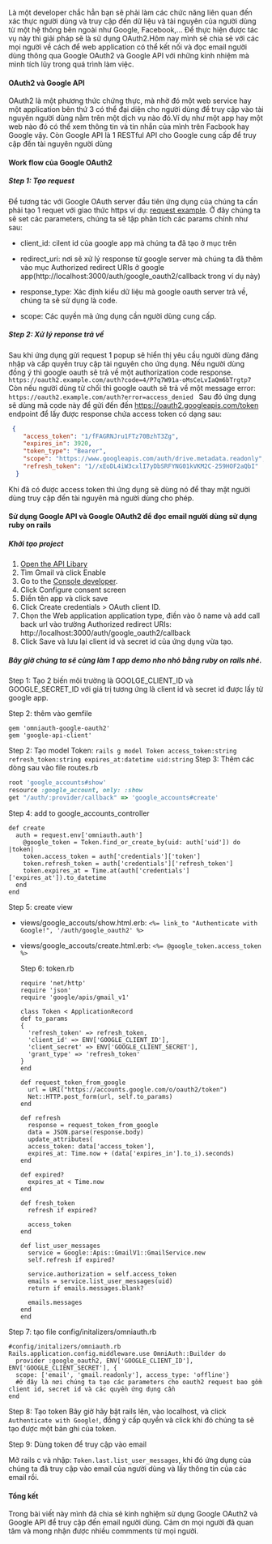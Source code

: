 Là một developer chắc hẳn bạn sẽ phải làm các chức năng liên quan đến xác thực người dùng và truy cập đến dữ liệu và tài nguyên của người dùng từ một hệ thông bên ngoài như Google, Facebook,... Để thực hiện được tác vụ này thì giải pháp sẽ là sử dụng OAuth2.Hôm nay mình sẽ chia sẻ với các mọi người về cách để web application có thể kết nối và đọc email người dùng thông qua Google OAuth2 và Google API với những kinh nhiệm mà mình tích lũy trong quá trình làm việc. 
#### OAuth2 và Google API
OAuth2 là một phương thức chứng thực, mà nhờ đó một web service hay một application bên thứ 3 có thể đại diện cho người dùng để truy cập vào tài nguyên người dùng nằm trên một dịch vụ nào đó.Ví dụ như một app hay một web nào đó có thể xem thông tin và tin nhắn của mình trên Facbook hay Google vậy. Còn Google API là 1 RESTful API cho Google cung cấp để  truy cập đến tài nguyên người dùng

#### Work flow của Google OAuth2
##### Step 1: Tạo request
Để tương tác với Google OAuth server đầu tiên ứng dụng của chúng ta cần phải tạo 1 requet với giao thức https ví dụ: [request example](https://accounts.google.com/signin/oauth/oauthchooseaccount?access_type=offline&client_id=193271024968-2dcvl591baoh326bkf0ddml1f9ai3n2f.apps.googleusercontent.com&redirect_uri=http%3A%2F%2Flocalhost%3A3000%2Fauth%2Fgoogle_oauth2%2Fcallback&response_type=code&scope=email%20https%3A%2F%2Fwww.googleapis.com%2Fauth%2Fgmail.readonly&state=6ff85a4bb459fce71b26065460f0d68bb18aa8f849375448&o2v=1&as=P0lxMkHnM4AXSm1jegJRSw&flowName=GeneralOAuthFlow). Ở đây chúng ta sẽ set các parameters, chúng ta sẽ tập phân tích các params chính  như sau:

- client_id: cilent id của google app mà chúng ta đã tạo ở mục trên

- redirect_uri: nơi sẽ xử lý response từ google server mà chúng ta đã thêm vào mục Authorized redirect URIs ở google app(http://localhost:3000/auth/google_oauth2/callback trong ví dụ này)

- response_type: Xác định kiểu dữ liệu mà google oauth server trả về, chúng ta sẽ sử dụng là code.

- scope: Các quyền mà ứng dụng cần người dùng cung cấp.
##### Step 2: Xử lý reponse trả về
Sau khi ứng dụng gửi request 1 popup sẽ hiển thị yêu cầu người dùng đăng nhập và cấp quyền truy cập tài nguyên cho ứng dụng. Nếu người dùng đồng ý thì google oauth sẽ trả về một authorization code response. `https://oauth2.example.com/auth?code=4/P7q7W91a-oMsCeLvIaQm6bTrgtp7`
Còn nếu người dùng từ chối thì google oauth sẽ trả về một message error: `https://oauth2.example.com/auth?error=access_denied
`
Sau đó ứng dụng sẽ dùng mã code này để gửi đến đến https://oauth2.googleapis.com/token endpoint để lấy được response chứa access token có dạng sau:
```json
 {
    "access_token": "1/fFAGRNJru1FTz70BzhT3Zg",
    "expires_in": 3920,
    "token_type": "Bearer",
    "scope": "https://www.googleapis.com/auth/drive.metadata.readonly",
    "refresh_token": "1//xEoDL4iW3cxlI7yDbSRFYNG01kVKM2C-259HOF2aQbI"
  }
```
Khi đã có được access token thì ứng dụng sẽ dùng nó để thay mặt người dùng truy cập đến tài nguyên mà người dùng cho phép.
#### Sử dụng Google API và Google OAuth2 để đọc email người dùng sử dụng ruby on rails
##### Khởi tạo project
1. [Open the API Libary](https://console.developers.google.com/apis/library)
2. Tìm Gmail và click Enable
3. Go to the [Console developer](https://console.developers.google.com/apis/dashboard).
4. Click Configure consent screen
5. Điền tên app và click save
6. Click Create credentials > OAuth client ID.
7. Chọn the Web application application type, điền vào ô name và add call back url vào trường Authorized redirect URIs: http://localhost:3000/auth/google_oauth2/callback
8. Click Save và lưu lại client id và secret id của ứng dụng vừa tạo.

##### Bây giờ chúng ta sẽ cùng làm 1 app demo nho nhỏ bằng ruby on rails nhé.
Step 1: Tạo 2 biến môi trường là GOOLGE_CLIENT_ID và GOOGLE_SECRET_ID với giá trị tương ứng là client id và secret id được lấy từ google app.

Step 2: thêm vào gemfile
```
gem 'omniauth-google-oauth2'
gem 'google-api-client'
```
Step 2: Tạo model Token: `rails g model Token access_token:string refresh_token:string expires_at:datetime uid:string`
Step 3: Thêm các dòng sau vào file routes.rb
```ruby
root 'google_accounts#show'
resource :google_account, only: :show
get "/auth/:provider/callback" => 'google_accounts#create'
```
Step 4: add to google_accounts_controller
```
def create
  auth = request.env['omniauth.auth']
    @google_token = Token.find_or_create_by(uid: auth['uid']) do |token|
    token.access_token = auth['credentials']['token']
    token.refresh_token = auth['credentials']['refresh_token']
    token.expires_at = Time.at(auth['credentials']['expires_at']).to_datetime
  end
end
```
Step 5: create view
  - views/google_accouts/show.html.erb: `<%= link_to "Authenticate with Google!", '/auth/google_oauth2' %>`

  - views/google_accouts/create.html.erb: `<%= @google_token.access_token %>`
		
	Step 6: token.rb
	```
	require 'net/http'
	require 'json'
	require 'google/apis/gmail_v1'

	class Token < ApplicationRecord
    def to_params
    {
      'refresh_token' => refresh_token,
      'client_id' => ENV['GOOGLE_CLIENT_ID'],
      'client_secret' => ENV['GOOGLE_CLIENT_SECRET'],
      'grant_type' => 'refresh_token'
    }
    end

    def request_token_from_google
      url = URI("https://accounts.google.com/o/oauth2/token")
      Net::HTTP.post_form(url, self.to_params)
    end

    def refresh
      response = request_token_from_google
      data = JSON.parse(response.body)
      update_attributes(
      access_token: data['access_token'],
      expires_at: Time.now + (data['expires_in'].to_i).seconds)
    end

    def expired?
      expires_at < Time.now
    end

    def fresh_token
      refresh if expired?

      access_token
    end
		  
    def list_user_messages
      service = Google::Apis::GmailV1::GmailService.new
      self.refresh if expired?

      service.authorization = self.access_token
      emails = service.list_user_messages(uid)
      return if emails.messages.blank?

      emails.messages
    end
	end
	```
Step 7: tạo file config/initalizers/omniauth.rb
```
#config/initalizers/omniauth.rb
Rails.application.config.middleware.use OmniAuth::Builder do
  provider :google_oauth2, ENV['GOOGLE_CLIENT_ID'], ENV['GOOGLE_CLIENT_SECRET'], {
  scope: ['email', 'gmail.readonly'], access_type: 'offline'}
  #ở đây là nơi chúng ta tạo các parameters cho oauth2 request bao gồm client id, secret id và các quyền ứng dụng cần
end
```
Step 8: Tạo token
Bây giờ hãy bật rails lên, vào localhost, và click `Authenticate with Google!`, đồng ý cấp quyền và click khi đó chúng ta sẽ tạo được một bản ghi của token.

Step 9: Dùng token để truy cập vào email

Mở rails c và nhập: `Token.last.list_user_messages`, khi đó ứng dụng của chúng ta đã truy cập vào email của người dùng và lấy thông tin của các email rồi.
#### Tổng kết
Trong bài viết này mình đã chia sẻ kinh nghiệm sử dụng Google OAuth2 và Google API để truy cập đến email người dùng. Cảm ơn mọi người đã quan tâm và mong nhận được nhiều commments từ mọi người.
